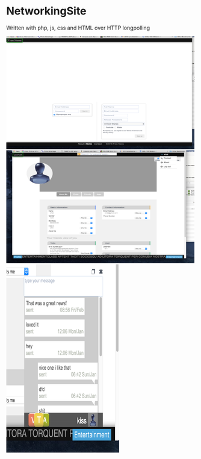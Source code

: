 # NetworkingSite
Written with php, js, css and HTML over HTTP longpolling


<img src="https://github.com/yebeman/NetworkingSite/blob/master/pics/Screen%20Shot%202016-03-25%20at%203.34.35%20PM.png" alt="Front Page" height="300" width="500">


<img src="https://github.com/yebeman/NetworkingSite/blob/master/pics/Screen%20Shot%202016-03-25%20at%203.35.55%20PM.png" alt="Profile Page" height="300" width="500">

<img src="https://github.com/yebeman/NetworkingSite/blob/master/pics/Screen%20Shot%202016-03-25%20at%203.36.10%20PM.png" alt="Messenger Page" height="500" width="300">
